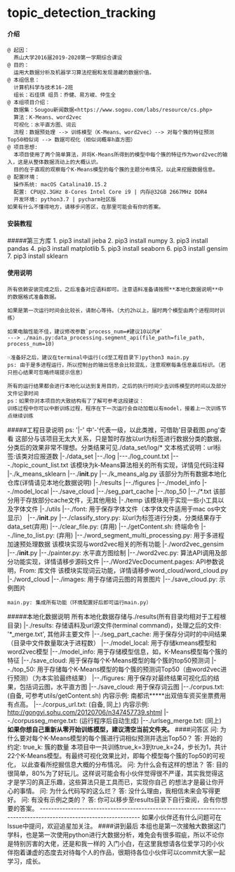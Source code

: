 # topic_detection_tracking

#### 介绍
    @ 起因：
      燕山大学2016届2019-2020第一学期综合课设
    @ 目的：
      运用大数据分析及机器学习算法挖掘和发现潜藏的数据价值。
    @ 本组信息：
      计算机科学与技术16-2班
      组长：石佳琪 组员：乔健、易方峻、仲生全
    @ 本组项目介绍：
      数据集：Sougou新闻数据<https://www.sogou.com/labs/resource/cs.php>
      算法：K-Means、word2vec
      可视化：水平直方图、词云
      流程：数据预处理 --> 训练模型（K-Means、word2vec）--> 对每个簇的特征预测Top50相似词 --> 数据可视化（相似词概率h直方图）
    @ 项目思想:
      本项目使用了两个简单算法，并将K-Means所得到的模型中每个簇的特征作为word2vec的输入，这是从整体数据流动上的大概认识。
      目的在于直观的观察每个K-Means模型的每个簇的主题分布情况，以此来挖掘数据信息。
    @ 配置环境：
      操作系统: macOS Catalina10.15.2
      配置: CPU@2.3GHz 8-Cores Intel Core i9 | 内存@32GB 2667MHz DDR4
      开发环境: python3.7 | pycharm社区版
    如果有什么不懂得地方，请移步问答区，在那里可能会有你的答案。
      
          
#### 安装教程
#####第三方库
    1.  pip3 install jieba
    2.  pip3 install numpy
    3.  pip3 install pandas
    4.  pip3 install matplotlib
    5.  pip3 install seaborn
    6.  pip3 install gensim
    7.  pip3 install sklearn

#### 使用说明
    所有依赖安装完成之后，之后准备对应语料即可。注意语料准备请按照**本地化数据说明**中的数据格式准备数据。
    
    如果是第一次运行时间会比较长，请耐心等待。（大约2h以上，届时两个模型由两个进程同时训练）
    
    如果电脑性能不佳，建议修改参数`process_num=#建议10以内#`
    ---> ./main.py:data_processing.segment_api(file_path=file_path, process_num=10)
    
    ☞准备好之后，建议在terminal中运行(cd至工程目录下)python3 main.py
    ps: 由于是多进程运行，所以控制台的输出信息会比较混乱，注意观察每条信息最后标识。（若只担心结果可忽略终端提示信息）
    
    所有的运行结果都会进行本地化以达到复用目的，之后的执行时间少去训练模型的时间以及部分文件记录时间
    ps：如果你对本项目的大致结构有了了解可参考这段建议：
    训练过程中你可以中断训练过程，程序在下一次运行会自动加载以有model，接着上一次训练节点继续训练
#####工程目录说明
    ps: '|-' 中'-'代表一级，以此类推，可借助'目录截图.png'查看
    这部分与该项目无太大关系，只是暂时存放以url为标签进行数据分类的数据，分类后的效果非常不理想。分类结果可见./data_set/log/*
    文本格式说明：url标签:该类对应报道数
    |-./data_set
    |--./log
    |---./log_count.txt
    |---./topic_count_list.txt
    该模块为k-Means算法相关的所有实现，详情见代码注释
    |-./k_means_sklearn
    |--./__init__.py
    |--./k_means_alg.py
    该部分为所有数据本地化仓库(详情请见本地化数据说明)
    |-./results
    |--./figures
    |--./model_info
    |--./model_local
    |--./save_cloud
    |--./seg_part_cache
    |--./top_50
    |--./*.txt
    该部分用于存放部分cache文件，无其他用处
    |-./temp
    该模块用于实现一些小工具以及字体文件
    |-./utils
    |--./font: 用于保存字体文件（本字体文件适用于mac os中文显示）
    |--./__init__.py
    |--./classify_story.py: 以url为标签进行分类，分类结果存于data_set(弃用)
    |--./clear_file.py: (弃用)
    |--./getContent.sh: 终端命令
    |--./line_to_list.py: (弃用)
    |--./word_segment_multi_processing.py: 用于多进程加速预处理数据 
    该模块实现与word2vec相关的所有功能
    |-./word2vec_gensim
    |--./__init__.py
    |--./painter.py: 水平直方图绘制
    |--./word2vec.py: 算法API调用及部分功能实现，详情请移步源码文件
    |--./Word2VecDocument.pages: API参数说明，From: 库文件
    该模块实现词云功能，详情请移步word_cloud/word_cloud.py
    |-./word_cloud
    |--./images: 用于存储词云图的背景图片
    |--./save_cloud.py: 示例图片
    
    main.py: 集成所有功能（环境配置好后即可运行main.py）
#####本地化数据说明
    所有本地化数据存储与./results(所有目录均相对于工程根目录)
    |-./results: 存储语料及url源文件(terminal command)，处理之后的文件: '*_merge.txt', 其他非主要文件
    |--./seg_part_cache: 用于保存分词时的中间结果（目录中文件数量取决于进程数）
    |--./model_local: 用于存储kmeans模型和word2vec模型
    |--./model_info: 用于存储模型信息，如，K-Means模型每个簇的特征
    |--./save_cloud: 用于保存每个K-Means模型的每个簇的top50预测词
    |--./top_50: 用于存储每个K-Means模型的每个簇的预测词Top50（由word2vec进行预测）（为本实验最终结果）
    |--./figures: 用于保存对最终结果可视化后的结果，包括词云图，水平直方图
    |--./save_cloud: 用于保存词云图
    |--./corpus.txt: (自备, 可参考utils/getContent.sh) 内容示例: <content>南都讯*****出双倍车资买坐票费用有点高。</content>
    |--./corpus_url.txt: (自备, 同上) 内容示例: <url>http://gongyi.sohu.com/20120706/n347457739.shtml</url>
    |--./corpusseg_merge.txt: (运行程序后自动生成)
    |--./urlseg_merge.txt: (同上)
    **如果你想自己重新从零开始训练模型，建议清空当前文件夹。**
####问答区
      问: 为什么要对每个K-Means模型的每个簇进行词相似预测并选出Top50？
      答: 开始的约定: true_k: 簇的数量
         本项目中一共训练true_k=3到true_k=24，步长为1，共计22个K-Means模型。有最终可视化效果比对，即每个模型每个簇的Top50的可视化，
         以此查看所挖掘信息大概的分布情况。
      问: 为什么会有这样的想法？
      答: 目的很简单，80%为了好玩儿。这样说可能会有小伙伴觉得很不严谨，其实我觉得这才是学习的真正乐趣，这些算法只是工具而已，实现你自己
      的想法才是最让你开心的事情。
      问: 为什么代码写的这么烂？
      答: 没什么理由，我相信未来会写得更好。
      问: 有没有示例之类的？
      答: 你可以移步至results目录下自行查阅，会有你想要的答案。
      -----------------------------------------------------------------------------------------------------------------
      如果小伙伴还有什么问题可在Issue中提问，欢迎追星加关注。
####讲到最后
    本组也是第一次接触大数据这门学科，也是第一次使用python进行大数据分析，难免会有很多瑕疵，所以不论你是特别厉害的大佬，还是和我一样的
    入门小白，在这里我想请各位爱学习的小伙伴抱着谦虚的态度去对待每个人的作品，很期待各位小伙伴可以commit大家一起学习，成长。
    
